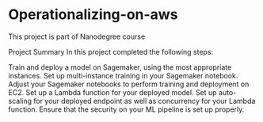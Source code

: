 # Operationalizing-on-aws

This project is part of Nanodegree course

Project Summary
In this project completed the following steps:

  Train and deploy a model on Sagemaker, using the most appropriate instances. Set up multi-instance training in your Sagemaker notebook.
  Adjust your Sagemaker notebooks to perform training and deployment on EC2.
  Set up a Lambda function for your deployed model. Set up auto-scaling for your deployed endpoint as well as concurrency for your Lambda function.
  Ensure that the security on your ML pipeline is set up properly.
